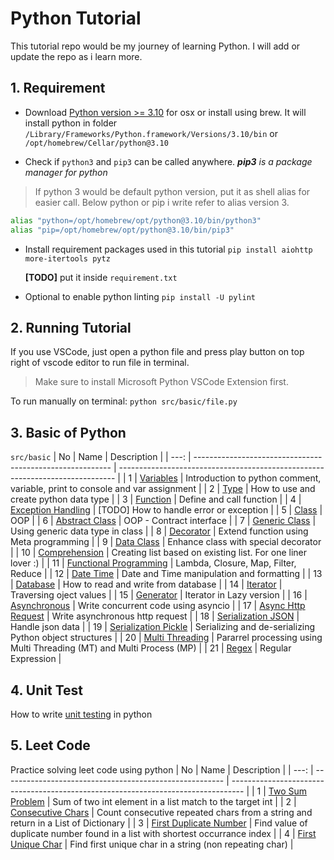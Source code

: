 # Python Tutorial 
This tutorial repo would be my journey of learning Python. I will add or update the repo as i learn more.

## 1. Requirement
* Download [Python version >= 3.10](https://www.python.org/ftp/python/3.10.0/python-3.10.0-macos11.pkg) for osx or install using brew.
It will install python in folder `/Library/Frameworks/Python.framework/Versions/3.10/bin` or `/opt/homebrew/Cellar/python@3.10`

* Check if `python3` and `pip3` can be called anywhere.
***pip3** is a package manager for python*
> If python 3 would be default python version, put it as shell alias for easier call. Below python or pip i write refer to alias version 3.
```bash
alias "python=/opt/homebrew/opt/python@3.10/bin/python3"
alias "pip=/opt/homebrew/opt/python@3.10/bin/pip3"
```

* Install requirement packages used in this tutorial
  `pip install aiohttp more-itertools pytz`

  **[TODO]** put it inside `requirement.txt`
* Optional to enable python linting
`pip install -U pylint` 

## 2. Running Tutorial
If you use VSCode, just open a python file and press play button on top right of vscode editor to run file in terminal.

> Make sure to install Microsoft Python VSCode Extension first.

To run manually on terminal: `python src/basic/file.py`

## 3. Basic of Python
`src/basic`
|   No | Name                                                      | Description                                                                   |
| ---: | --------------------------------------------------------- | ----------------------------------------------------------------------------- |
|    1 | [Variables](src/basic/vars.py)                            | Introduction to python comment, variable, print to console and var assignment |
|    2 | [Type](src/basic/type.py)                                 | How to use and create python data type                                        |
|    3 | [Function](src/basic/function.py)                         | Define and call function                                                      |
|    4 | [Exception Handling](src/basic/exception_handling.py)     | [TODO] How to handle error or exception                                       |
|    5 | [Class](src/basic/class.py)                               | OOP                                                                           |
|    6 | [Abstract Class](src/basic/class_abstract.py)             | OOP - Contract interface                                                      |
|    7 | [Generic Class](src/basic/class_generic.py)               | Using generic data type in class                                              |
|    8 | [Decorator](src/basic/decorator.py)                       | Extend function using Meta programming                                        |
|    9 | [Data Class](src/basic/data_class.py)                     | Enhance class with special decorator                                          |
|   10 | [Comprehension](src/basic/comprehension.py)               | Creating list based on existing list. For one liner lover :)         |
|   11 | [Functional Programming](src/basic/func_programming.py)               | Lambda, Closure, Map, Filter, Reduce         |
|   12 | [Date Time](src/basic/date_time.py)                       | Date and Time manipulation and formatting                                     |
|   13 | [Database](src/basic/db.py)                               | How to read and write from database                                           |
|   14 | [Iterator](src/basic/iterator.py)                         | Traversing oject values                                                       |
|   15 | [Generator](src/basic/generator.py)                       | Iterator in Lazy version                                                      |
|   16 | [Asynchronous](src/basic/async_await.py)                  | Write concurrent code using asyncio                                           |
|   17 | [Async Http Request](src/basic/async_await.py)            | Write asynchronous http request                                               |
|   18 | [Serialization JSON](src/basic/serialization_json.py)     | Handle json data                                                              |
|   19 | [Serialization Pickle](src/basic/serialization_pickle.py) | Serializing and de-serializing Python object structures                       |
|   20 | [Multi Threading](src/basic/multi_threading.py)           | Pararrel processing using Multi Threading (MT) and Multi Process (MP)         |
|   21 | [Regex](src/basic/regex.py)                               | Regular Expression                                                            |

## 4. Unit Test
How to write [unit testing](src/testing/test_add.py) in python

## 5. Leet Code
Practice solving leet code using python
|   No | Name                                                    | Description                                                                       |
| ---: | ------------------------------------------------------- | --------------------------------------------------------------------------------- |
|    1 | [Two Sum Problem](src/leet/two_sum.py)                          | Sum of two int element in a list match to the target int |
|    2 | [Consecutive Chars](src/leet/consecutive_chars.py)      | Count consecutive repeated chars from a string and return in a List of Dictionary |
|    3 | [First Duplicate Number](src/leet/first_duplicate_number.py) | Find value of duplicate number found in a list with shortest occurrance index |
|    4 | [First Unique Char](src/leet/first_unique_char.py)      | Find first unique char in a string (non repeating char) |